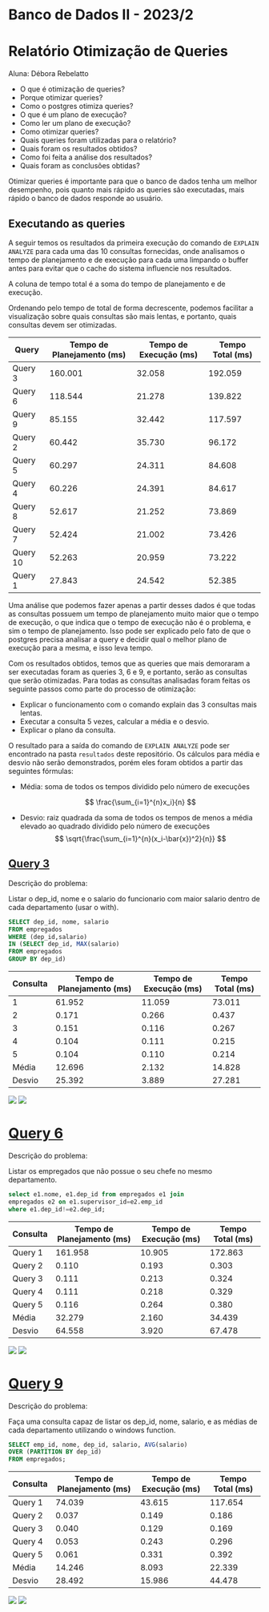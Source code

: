 # Banco de Dados II - 2023/2

# Relatório Otimização de Queries

Aluna: Débora Rebelatto

- O que é otimização de queries?
- Porque otimizar queries?
- Como o postgres otimiza queries?
- O que é um plano de execução?
- Como ler um plano de execução?
- Como otimizar queries?
- Quais queries foram utilizadas para o relatório?
- Quais foram os resultados obtidos?
- Como foi feita a análise dos resultados?
- Quais foram as conclusões obtidas?

Otimizar queries é importante para que o banco de dados tenha um melhor desempenho, pois quanto mais rápido as queries são executadas, mais rápido o banco de dados responde ao usuário.

## Executando as queries

A seguir temos os resultados da primeira execução do comando de `EXPLAIN ANALYZE` para cada uma das 10 consultas fornecidas, onde analisamos o tempo de planejamento e de execução para cada uma limpando o buffer antes para evitar que o cache do sistema influencie nos resultados.

A coluna de tempo total é a soma do tempo de planejamento e de execução.

Ordenando pelo tempo de total de forma decrescente, podemos facilitar a visualização sobre quais consultas são mais lentas, e portanto, quais consultas devem ser otimizadas.

| Query    | Tempo de Planejamento (ms) | Tempo de Execução (ms) | Tempo Total (ms) |
| -------- | -------------------------- | ---------------------- | ---------------- |
| Query 3  | 160.001                    | 32.058                 | 192.059          |
| Query 6  | 118.544                    | 21.278                 | 139.822          |
| Query 9  | 85.155                     | 32.442                 | 117.597          |
| Query 2  | 60.442                     | 35.730                 | 96.172           |
| Query 5  | 60.297                     | 24.311                 | 84.608           |
| Query 4  | 60.226                     | 24.391                 | 84.617           |
| Query 8  | 52.617                     | 21.252                 | 73.869           |
| Query 7  | 52.424                     | 21.002                 | 73.426           |
| Query 10 | 52.263                     | 20.959                 | 73.222           |
| Query 1  | 27.843                     | 24.542                 | 52.385           |

Uma análise que podemos fazer apenas a partir desses dados é que todas as consultas possuem um tempo de planejamento muito maior que o tempo de execução, o que indica que o tempo de execução não é o problema, e sim o tempo de planejamento. Isso pode ser explicado pelo fato de que o postgres precisa analisar a query e decidir qual o melhor plano de execução para a mesma, e isso leva tempo.

Com os resultados obtidos, temos que as queries que mais demoraram a ser executadas foram as queries 3, 6 e 9, e portanto, serão as consultas que serão otimizadas. Para todas as consultas analisadas foram feitas os seguinte passos como parte do processo de otimização:

- Explicar o funcionamento com o comando explain das 3 consultas mais lentas.
- Executar a consulta 5 vezes, calcular a média e o desvio.
- Explicar o plano da consulta.

O resultado para a saída do comando de `EXPLAIN ANALYZE` pode ser encontrado na pasta `resultados` deste repositório.
Os cálculos para média e desvio não serão demonstrados, porém eles foram obtidos a partir das seguintes fórmulas:

- Média: soma de todos os tempos dividido pelo número de execuções

  $$
  \frac{\sum_{i=1}^{n}x_i}{n}
  $$

- Desvio: raiz quadrada da soma de todos os tempos de menos a média elevado ao quadrado dividido pelo número de execuções
  $$
  \sqrt{\frac{\sum_{i=1}^{n}(x_i-\bar{x})^2}{n}}
  $$

## [Query 3](./resultados/resultado3.txt)

Descrição do problema:

Listar o dep_id, nome e o salario do funcionario com maior salario dentro de cada departamento (usar o with).

```sql
SELECT dep_id, nome, salario
FROM empregados
WHERE (dep_id,salario)
IN (SELECT dep_id, MAX(salario)
FROM empregados
GROUP BY dep_id)
```

| Consulta | Tempo de Planejamento (ms) | Tempo de Execução (ms) | Tempo Total (ms) |
| -------- | -------------------------- | ---------------------- | ---------------- |
| 1        | 61.952                     | 11.059                 | 73.011           |
| 2        | 0.171                      | 0.266                  | 0.437            |
| 3        | 0.151                      | 0.116                  | 0.267            |
| 4        | 0.104                      | 0.111                  | 0.215            |
| 5        | 0.104                      | 0.110                  | 0.214            |
| Média    | 12.696                     | 2.132                  | 14.828           |
| Desvio   | 25.392                     | 3.889                  | 27.281           |

<img src="img/query3-1.png">
<img src="img/query3-2.png">

# [Query 6](./resultados/resultado6.txt)

Descrição do problema:

Listar os empregados que não possue o seu chefe no mesmo departamento.

```sql
select e1.nome, e1.dep_id from empregados e1 join
empregados e2 on e1.supervisor_id=e2.emp_id
where e1.dep_id!=e2.dep_id;
```

| Consulta | Tempo de Planejamento (ms) | Tempo de Execução (ms) | Tempo Total (ms) |
| -------- | -------------------------- | ---------------------- | ---------------- |
| Query 1  | 161.958                    | 10.905                 | 172.863          |
| Query 2  | 0.110                      | 0.193                  | 0.303            |
| Query 3  | 0.111                      | 0.213                  | 0.324            |
| Query 4  | 0.111                      | 0.218                  | 0.329            |
| Query 5  | 0.116                      | 0.264                  | 0.380            |
| Média    | 32.279                     | 2.160                  | 34.439           |
| Desvio   | 64.558                     | 3.920                  | 67.478           |

<img src="img/query6-1.png">
<img src="img/query6-2.png">

# [Query 9](./resultados/resultado9.txt)

Descrição do problema:

Faça uma consulta capaz de listar os dep_id, nome, salario, e as médias de cada departamento utilizando o windows function.

```sql
SELECT emp_id, nome, dep_id, salario, AVG(salario)
OVER (PARTITION BY dep_id)
FROM empregados;
```

| Consulta | Tempo de Planejamento (ms) | Tempo de Execução (ms) | Tempo Total (ms) |
| -------- | -------------------------- | ---------------------- | ---------------- |
| Query 1  | 74.039                     | 43.615                 | 117.654          |
| Query 2  | 0.037                      | 0.149                  | 0.186            |
| Query 3  | 0.040                      | 0.129                  | 0.169            |
| Query 4  | 0.053                      | 0.243                  | 0.296            |
| Query 5  | 0.061                      | 0.331                  | 0.392            |
| Média    | 14.246                     | 8.093                  | 22.339           |
| Desvio   | 28.492                     | 15.986                 | 44.478           |

<img src="img/query9-1.png">
<img src="img/query9-2.png">
